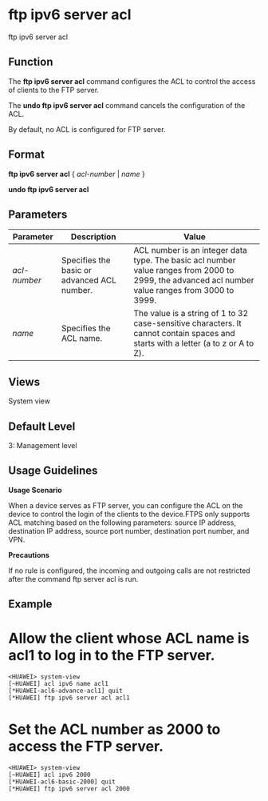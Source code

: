 ftp ipv6 server acl
===================

ftp ipv6 server acl

Function
--------



The **ftp ipv6 server acl** command configures the ACL to control the access of clients to the FTP server.

The **undo ftp ipv6 server acl** command cancels the configuration of the ACL.



By default, no ACL is configured for FTP server.


Format
------

**ftp ipv6 server acl** { *acl-number* | *name* }

**undo ftp ipv6 server acl**


Parameters
----------

| Parameter | Description | Value |
| --- | --- | --- |
| *acl-number* | Specifies the basic or advanced ACL number. | ACL number is an integer data type. The basic acl number value ranges from 2000 to 2999, the advanced acl number value ranges from 3000 to 3999. |
| *name* | Specifies the ACL name. | The value is a string of 1 to 32 case-sensitive characters. It cannot contain spaces and starts with a letter (a to z or A to Z). |



Views
-----

System view


Default Level
-------------

3: Management level


Usage Guidelines
----------------

**Usage Scenario**

When a device serves as FTP server, you can configure the ACL on the device to control the login of the clients to the device.FTPS only supports ACL matching based on the following parameters: source IP address, destination IP address, source port number, destination port number, and VPN.

**Precautions**

If no rule is configured, the incoming and outgoing calls are not restricted after the command ftp server acl is run.


Example
-------

# Allow the client whose ACL name is acl1 to log in to the FTP server.
```
<HUAWEI> system-view
[~HUAWEI] acl ipv6 name acl1
[*HUAWEI-acl6-advance-acl1] quit
[*HUAWEI] ftp ipv6 server acl acl1

```

# Set the ACL number as 2000 to access the FTP server.
```
<HUAWEI> system-view
[~HUAWEI] acl ipv6 2000
[*HUAWEI-acl6-basic-2000] quit
[*HUAWEI] ftp ipv6 server acl 2000

```
